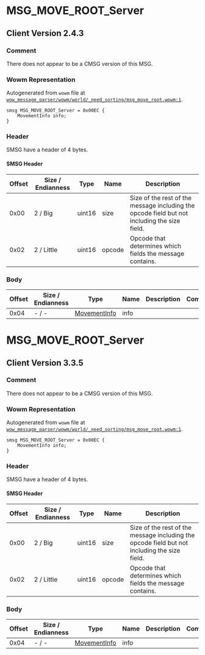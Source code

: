 # MSG_MOVE_ROOT_Server

## Client Version 2.4.3

### Comment

There does not appear to be a CMSG version of this MSG.

### Wowm Representation

Autogenerated from `wowm` file at [`wow_message_parser/wowm/world/_need_sorting/msg_move_root.wowm:1`](https://github.com/gtker/wow_messages/tree/main/wow_message_parser/wowm/world/_need_sorting/msg_move_root.wowm#L1).
```rust,ignore
smsg MSG_MOVE_ROOT_Server = 0x00EC {
    MovementInfo info;
}
```
### Header

SMSG have a header of 4 bytes.

#### SMSG Header

| Offset | Size / Endianness | Type   | Name   | Description |
| ------ | ----------------- | ------ | ------ | ----------- |
| 0x00   | 2 / Big           | uint16 | size   | Size of the rest of the message including the opcode field but not including the size field.|
| 0x02   | 2 / Little        | uint16 | opcode | Opcode that determines which fields the message contains.|

### Body

| Offset | Size / Endianness | Type | Name | Description | Comment |
| ------ | ----------------- | ---- | ---- | ----------- | ------- |
| 0x04 | - / - | [MovementInfo](movementinfo.md) | info |  |  |

# MSG_MOVE_ROOT_Server

## Client Version 3.3.5

### Comment

There does not appear to be a CMSG version of this MSG.

### Wowm Representation

Autogenerated from `wowm` file at [`wow_message_parser/wowm/world/_need_sorting/msg_move_root.wowm:1`](https://github.com/gtker/wow_messages/tree/main/wow_message_parser/wowm/world/_need_sorting/msg_move_root.wowm#L1).
```rust,ignore
smsg MSG_MOVE_ROOT_Server = 0x00EC {
    MovementInfo info;
}
```
### Header

SMSG have a header of 4 bytes.

#### SMSG Header

| Offset | Size / Endianness | Type   | Name   | Description |
| ------ | ----------------- | ------ | ------ | ----------- |
| 0x00   | 2 / Big           | uint16 | size   | Size of the rest of the message including the opcode field but not including the size field.|
| 0x02   | 2 / Little        | uint16 | opcode | Opcode that determines which fields the message contains.|

### Body

| Offset | Size / Endianness | Type | Name | Description | Comment |
| ------ | ----------------- | ---- | ---- | ----------- | ------- |
| 0x04 | - / - | [MovementInfo](movementinfo.md) | info |  |  |

